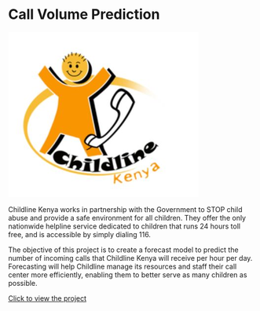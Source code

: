 # Call Volume Prediction

![title](chi.JPG)


Childline Kenya works in partnership with the Government to STOP child abuse and provide a safe environment for all children. They offer the only nationwide helpline service dedicated to children that runs 24 hours toll free, and is accessible by simply dialing 116.

The objective of this project is to create a forecast model to predict the number of incoming calls that Childline Kenya will receive per hour per day. Forecasting will help Childline manage its resources and staff their call center more efficiently, enabling them to better serve as many children as possible.

[Click to view the project](https://github.com/rsaadiq/call_volume_prediction/blob/master/Call%20volume%20with%20prophet.ipynb)
